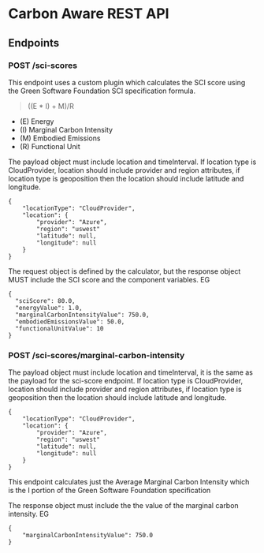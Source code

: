 # Carbon Aware REST API

## Endpoints

### POST /sci-scores

This endpoint uses a custom plugin which calculates the SCI score using the Green Software Foundation SCI specification formula.

> ((E \* I) + M)/R

- (E) Energy
- (I) Marginal Carbon Intensity
- (M) Embodied Emissions
- (R) Functional Unit

The payload object must include location and timeInterval. If location type is CloudProvider, location should include provider and region attributes, if location type is geoposition then the location should include latitude and longitude.
```
{
    "locationType": "CloudProvider",
    "location": {
        "provider": "Azure",
        "region": "uswest"
        "latitude": null,
        "longitude": null
    }
}
```

The request object is defined by the calculator, but the response object MUST include the SCI score and the component variables. EG

```
{
  "sciScore": 80.0,
  "energyValue": 1.0,
  "marginalCarbonIntensityValue": 750.0,
  "embodiedEmissionsValue": 50.0,
  "functionalUnitValue": 10
}
```

### POST /sci-scores/marginal-carbon-intensity

The payload object must include location and timeInterval, it is the same as the payload for the sci-score endpoint. If location type is CloudProvider, location should include provider and region attributes, if location type is geoposition then the location should include latitude and longitude.
```
{
    "locationType": "CloudProvider",
    "location": {
        "provider": "Azure",
        "region": "uswest"
        "latitude": null,
        "longitude": null
    }
}
```


This endpoint calculates just the Average Marginal Carbon Intensity which is the I portion of the Green Software Foundation specification

The response object must include the the value of the marginal carbon intensity.
EG

```
{
    "marginalCarbonIntensityValue": 750.0
}
```